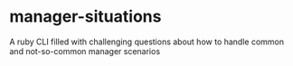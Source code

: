 # manager-situations
A ruby CLI filled with challenging questions about how to handle common and not-so-common manager scenarios
